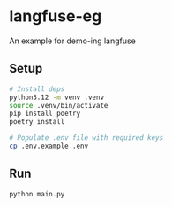 # langfuse-eg

An example for demo-ing langfuse

## Setup

```bash
# Install deps
python3.12 -m venv .venv
source .venv/bin/activate
pip install poetry
poetry install

# Populate .env file with required keys
cp .env.example .env
```

## Run

```bash
python main.py
```
